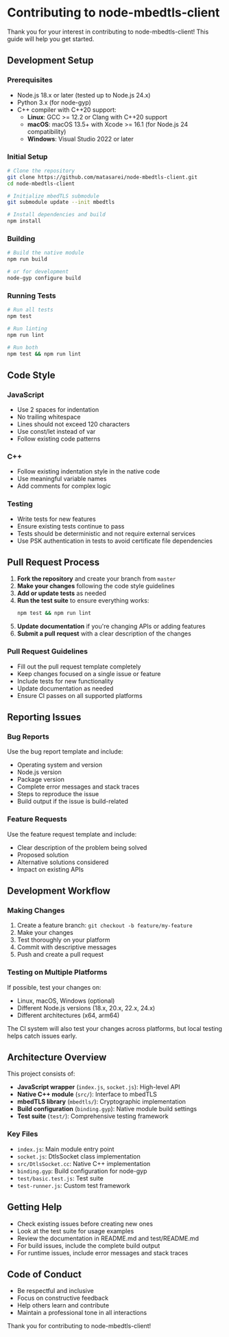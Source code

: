 # Contributing to node-mbedtls-client

Thank you for your interest in contributing to node-mbedtls-client! This guide will help you get started.

## Development Setup

### Prerequisites
- Node.js 18.x or later (tested up to Node.js 24.x)
- Python 3.x (for node-gyp)
- C++ compiler with C++20 support:
  - **Linux**: GCC >= 12.2 or Clang with C++20 support
  - **macOS**: macOS 13.5+ with Xcode >= 16.1 (for Node.js 24 compatibility)
  - **Windows**: Visual Studio 2022 or later

### Initial Setup
```bash
# Clone the repository
git clone https://github.com/matasarei/node-mbedtls-client.git
cd node-mbedtls-client

# Initialize mbedTLS submodule
git submodule update --init mbedtls

# Install dependencies and build
npm install
```

### Building
```bash
# Build the native module
npm run build

# or for development
node-gyp configure build
```

### Running Tests
```bash
# Run all tests
npm test

# Run linting
npm run lint

# Run both
npm test && npm run lint
```

## Code Style

### JavaScript
- Use 2 spaces for indentation
- No trailing whitespace
- Lines should not exceed 120 characters
- Use const/let instead of var
- Follow existing code patterns

### C++
- Follow existing indentation style in the native code
- Use meaningful variable names
- Add comments for complex logic

### Testing
- Write tests for new features
- Ensure existing tests continue to pass
- Tests should be deterministic and not require external services
- Use PSK authentication in tests to avoid certificate file dependencies

## Pull Request Process

1. **Fork the repository** and create your branch from `master`
2. **Make your changes** following the code style guidelines
3. **Add or update tests** as needed
4. **Run the test suite** to ensure everything works:
   ```bash
   npm test && npm run lint
   ```
5. **Update documentation** if you're changing APIs or adding features
6. **Submit a pull request** with a clear description of the changes

### Pull Request Guidelines
- Fill out the pull request template completely
- Keep changes focused on a single issue or feature
- Include tests for new functionality
- Update documentation as needed
- Ensure CI passes on all supported platforms

## Reporting Issues

### Bug Reports
Use the bug report template and include:
- Operating system and version
- Node.js version
- Package version
- Complete error messages and stack traces
- Steps to reproduce the issue
- Build output if the issue is build-related

### Feature Requests
Use the feature request template and include:
- Clear description of the problem being solved
- Proposed solution
- Alternative solutions considered
- Impact on existing APIs

## Development Workflow

### Making Changes
1. Create a feature branch: `git checkout -b feature/my-feature`
2. Make your changes
3. Test thoroughly on your platform
4. Commit with descriptive messages
5. Push and create a pull request

### Testing on Multiple Platforms
If possible, test your changes on:
- Linux, macOS, Windows (optional)
- Different Node.js versions (18.x, 20.x, 22.x, 24.x)
- Different architectures (x64, arm64)

The CI system will also test your changes across platforms, but local testing helps catch issues early.

## Architecture Overview

This project consists of:
- **JavaScript wrapper** (`index.js`, `socket.js`): High-level API
- **Native C++ module** (`src/`): Interface to mbedTLS
- **mbedTLS library** (`mbedtls/`): Cryptographic implementation
- **Build configuration** (`binding.gyp`): Native module build settings
- **Test suite** (`test/`): Comprehensive testing framework

### Key Files
- `index.js`: Main module entry point
- `socket.js`: DtlsSocket class implementation
- `src/DtlsSocket.cc`: Native C++ implementation
- `binding.gyp`: Build configuration for node-gyp
- `test/basic.test.js`: Test suite
- `test-runner.js`: Custom test framework

## Getting Help

- Check existing issues before creating new ones
- Look at the test suite for usage examples
- Review the documentation in README.md and test/README.md
- For build issues, include the complete build output
- For runtime issues, include error messages and stack traces

## Code of Conduct

- Be respectful and inclusive
- Focus on constructive feedback
- Help others learn and contribute
- Maintain a professional tone in all interactions

Thank you for contributing to node-mbedtls-client!
